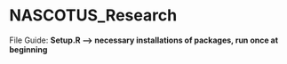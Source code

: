 # NASCOTUS_Research
File Guide: 
**Setup.R --> necessary installations of packages, run once at beginning**
